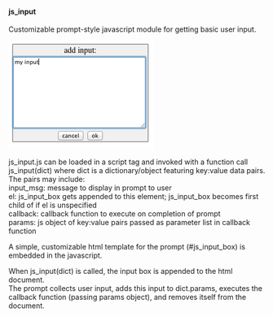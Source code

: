 <h4>js_input</h4>

Customizable prompt-style javascript module for getting basic user input. 

![js_input_box](https://github.com/markedwinharvey/js_input/blob/master/media/js_input_graphic.png)

js_input.js can be loaded in a script tag and invoked with a function call js_input(dict) where
dict is a dictionary/object featuring key:value data pairs. 
<br>
The pairs may include:
	<br>
	input_msg:	message to display in prompt to user
	<br>
	el:			js_input_box gets appended to this element; js_input_box becomes first child of <body> if el is unspecified
	<br>
	callback:	callback function to execute on completion of prompt
	<br>
	params:		js object of key:value pairs passed as parameter list in callback function
	
A simple, customizable html template for the prompt (#js_input_box) is embedded in the javascript. 

When js_input(dict) is called, the input box is appended to the html document. 
<br>
The prompt collects user input, adds this input to dict.params, 
executes the callback function (passing params object),
and removes itself from the document. 